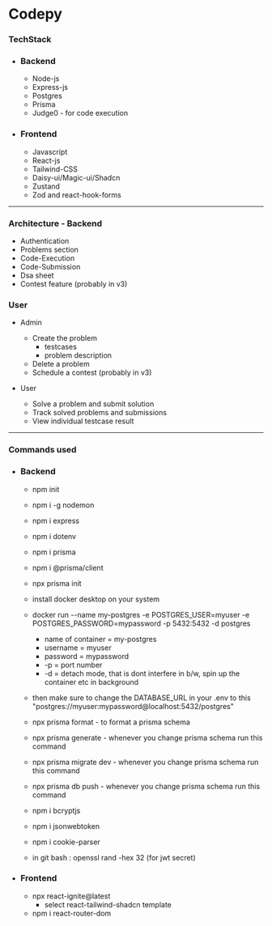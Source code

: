 # Codepy 

### TechStack
- ### Backend
    - Node-js
    - Express-js
    - Postgres
    - Prisma
    - Judge0 - for code execution

- ### Frontend
    - Javascript
    - React-js
    - Tailwind-CSS
    - Daisy-ui/Magic-ui/Shadcn
    - Zustand
    - Zod and react-hook-forms

---

### Architecture - Backend
- Authentication
- Problems section
- Code-Execution
- Code-Submission
- Dsa sheet
- Contest feature (probably in v3)

### User
- Admin
    - Create the problem
        - testcases
        - problem description
    - Delete a problem
    - Schedule a contest (probably in v3)

- User
    - Solve a problem and submit solution
    - Track solved problems and submissions
    - View individual testcase result

---

### Commands used
- ### Backend
    - npm init
    - npm i -g nodemon
    - npm i express
    - npm i dotenv
    - npm i prisma
    - npm i @prisma/client
    - npx prisma init
    - install docker desktop on your system
    - docker run --name my-postgres -e POSTGRES_USER=myuser -e POSTGRES_PASSWORD=mypassword -p 5432:5432 -d postgres
        - name of container = my-postgres
        - username = myuser
        - password = mypassword
        - -p = port number
        - -d = detach mode, that is dont interfere in b/w, spin up the container etc in background
    - then make sure to change the DATABASE_URL in your .env to this "postgres://myuser:mypassword@localhost:5432/postgres"
    - npx prisma format - to format a prisma schema
    - npx prisma generate - whenever you change prisma schema run this command
    - npx prisma migrate dev - whenever you change prisma schema run this command
    - npx prisma db push - whenever you change prisma schema run this command

    - npm i bcryptjs
    - npm i jsonwebtoken
    - npm i cookie-parser

    - in git bash : openssl rand -hex 32 (for jwt secret)

- ### Frontend
    - npx react-ignite@latest
        - select react-tailwind-shadcn template
    - npm i react-router-dom  
